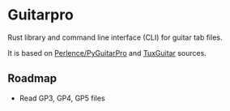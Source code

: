 # Guitarpro

Rust library and command line interface (CLI) for guitar tab files.

It is based on [Perlence/PyGuitarPro](https://github.com/Perlence/PyGuitarPro) and [TuxGuitar](http://tuxguitar.com.ar/) sources.

## Roadmap

* Read GP3, GP4, GP5 files
